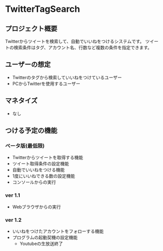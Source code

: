 # TwitterTagSearch

## プロジェクト概要
Twitterからツイートを検索して、自動でいいねをつけるシステムです。
ツイートの検索条件はタグ、アカウント名、行数など複数の条件を指定できます。

## ユーザーの想定
- Twitterのタグから検索していいねをつけているユーザー
- PCからTwitterを使用するユーザー

## マネタイズ
- なし

## つける予定の機能
### ベータ版(最低限)
- Twitterからツイートを取得する機能
- ツイート取得条件の設定機能
- 自動でいいねをつける機能
- 1度にいいねできる数の設定機能
- コンソールからの実行

### ver 1.1
- Webブラウザからの実行

### ver 1.2
- いいねをつけたアカウントをフォローする機能
- プログラムの起動契機の設定機能
    - Youtubeの生放送終了

